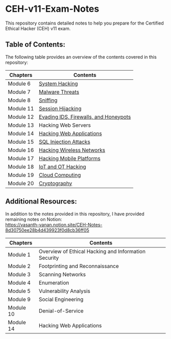 # CEH-v11-Exam-Notes

This repository contains detailed notes to help you prepare for the Certified Ethical Hacker (CEH) v11 exam. 

## Table of Contents:

The following table provides an overview of the contents covered in this repository:

  | Chapters | Contents |
  |--------------|---------------------------------------------------------|
  | Module 6     | [System Hacking](https://github.com/VasanthVanan/CEH-v11-Exam-Notes/blob/main/Chapters/Chapter%2006.%20System%20Hacking.pdf)                                          |
  | Module 7     | [Malware Threats](https://github.com/VasanthVanan/CEH-v11-Exam-Notes/blob/main/Chapters/Chapter%2007.%20Malware%20Threats.pdf)                                         |
  | Module 8     | [Sniffing](https://github.com/VasanthVanan/CEH-v11-Exam-Notes/blob/main/Chapters/Chapter%2008.%20Sniffing.pdf)                                                |
  | Module 11    | [Session Hijacking](https://github.com/VasanthVanan/CEH-v11-Exam-Notes/blob/main/Chapters/Chapter%2011.%20Session%20Hijacking.pdf)                                       |
  | Module 12    | [Evading IDS, Firewalls, and Honeypots](https://github.com/VasanthVanan/CEH-v11-Exam-Notes/blob/main/Chapters/Chapter%2012.%20Evading%20IDS%2C%20Firewall%2C%20Honeypots%20.pdf)                   |
  | Module 13    | Hacking Web Servers                                     |
  | Module 14    | [Hacking Web Applications](https://github.com/VasanthVanan/CEH-v11-Exam-Notes/blob/main/Chapters/Chapter%2014.%20Web%20Application%20Hacking.pdf)                                |
  | Module 15    | [SQL Injection Attacks](https://github.com/VasanthVanan/CEH-v11-Exam-Notes/blob/main/Chapters/Chapter%2015.%20SQL%20Injection.pdf)                                   |
  | Module 16    | [Hacking Wireless Networks](https://github.com/VasanthVanan/CEH-v11-Exam-Notes/blob/main/Chapters/Chapter%2016.%20Hacking%20Wireless%20Networks.pdf)                               |
  | Module 17    | [Hacking Mobile Platforms](https://github.com/VasanthVanan/CEH-v11-Exam-Notes/blob/main/Chapters/Chapter%2017.%20Hacking%20Mobile%20Platforms.pdf)                                |
  | Module 18    | [IoT and OT Hacking](https://github.com/VasanthVanan/CEH-v11-Exam-Notes/blob/main/Chapters/Chapter%2018.%20IoT%20and%20OT%20Hacking.pdf)                                      |
  | Module 19    | [Cloud Computing](https://github.com/VasanthVanan/CEH-v11-Exam-Notes/blob/main/Chapters/Chapter%2019.%20Cloud%20Computing.pdf)                                         |
  | Module 20    | [Cryptography](https://github.com/VasanthVanan/CEH-v11-Exam-Notes/blob/main/Chapters/Chapter%2020.%20Cryptography.pdf)                                            |

## Additional Resources:

In addition to the notes provided in this repository, I have provided remaining notes on Notion:<br>
  https://vasanth-vanan.notion.site/CEH-Notes-8d30750ee28b4d439923f0d8cb36ff05
  
  | Chapters | Contents |
  |--------------|---------------------------------------------------------|
  | Module 1     | Overview of Ethical Hacking and Information Security    |
  | Module 2     | Footprinting and Reconnaissance                         |
  | Module 3     | Scanning Networks                                       |
  | Module 4     | Enumeration                                             |
  | Module 5     | Vulnerability Analysis                                  |
  | Module 9     | Social Engineering                                      |
  | Module 10    | Denial-of-Service                                       |
  | Module 14    | Hacking Web Applications                                |
